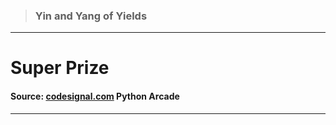 > ### Yin and Yang of Yields 
 --- 
 # Super Prize
 #### Source: [codesignal.com](https://codesignal.com/) Python Arcade 
 --- 
